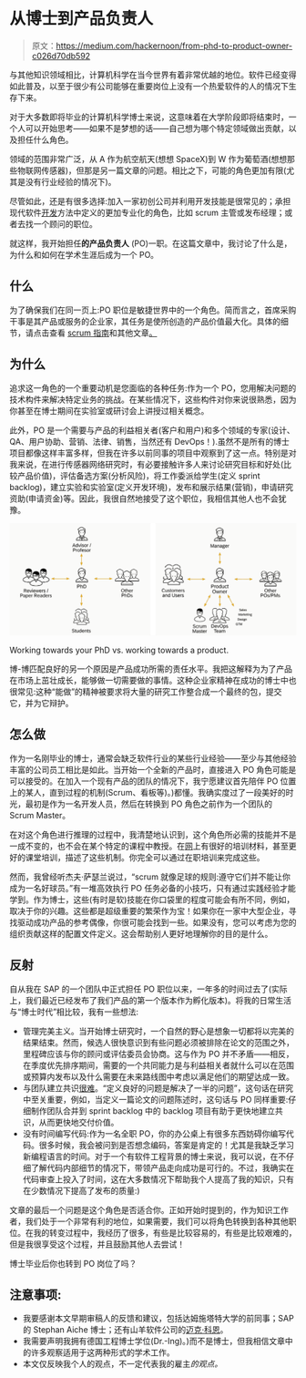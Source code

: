 # 从博士到产品负责人

> 原文：<https://medium.com/hackernoon/from-phd-to-product-owner-c026d70db592>

与其他知识领域相比，计算机科学在当今世界有着非常优越的地位。软件已经变得如此普及，以至于很少有公司能够在重要岗位上没有一个热爱软件的人的情况下生存下来。

对于大多数即将毕业的计算机科学博士来说，这意味着在大学阶段即将结束时，一个人可以开始思考——如果不是梦想的话——自己想为哪个特定领域做出贡献，以及担任什么角色。

领域的范围非常广泛，从 A 作为航空航天(想想 SpaceX)到 W 作为葡萄酒(想想那些物联网传感器)，但那是另一篇文章的问题。相比之下，可能的角色更加有限(尤其是没有行业经验的情况下)。

尽管如此，还是有很多选择:加入一家初创公司并利用开发技能是很常见的；承担现代软件[开发](https://hackernoon.com/tagged/development)方法中定义的更加专业化的角色，比如 scrum 主管或发布经理；或者去找一个顾问的职位。

就这样，我开始担任**的产品负责人** (PO)一职。在这篇文章中，我讨论了什么是，为什么和如何在学术生涯后成为一个 PO。

## 什么

为了确保我们在同一页上:PO 职位是敏捷世界中的一个角色。简而言之，首席采购干事是其产品或服务的企业家，其任务是使所创造的产品价值最大化。具体的细节，请点击查看 [scrum 指南](https://www.scrumguides.org/docs/scrumguide/v2017/2017-Scrum-Guide-US.pdf)和其他文章[。](https://www.google.de/search?q=%22product+owner%22+site%3Ahttps%3A%2F%2Fmedium.com&oq=%22product+owner%22+site%3Ahttps%3A%2F%2Fmedium.com&aqs=chrome..69i57.4820j0j4&sourceid=chrome&ie=UTF-8)

## 为什么

追求这一角色的一个重要动机是您面临的各种任务:作为一个 PO，您用解决问题的技术构件来解决特定业务的挑战。在某些情况下，这些构件对你来说很熟悉，因为你甚至在博士期间在实验室或研讨会上讲授过相关概念。

此外，PO 是一个需要与产品的利益相关者(客户和用户)和多个领域的专家(设计、QA、用户协助、营销、法律、销售，当然还有 DevOps！).虽然不是所有的博士项目都像这样丰富多样，但我在许多以前同事的项目中观察到了这一点。特别是对我来说，在进行传感器网络研究时，有必要接触许多人来讨论研究目标和好处(比较产品价值)，评估备选方案(分析风险)，将工作委派给学生(定义 sprint backlog)，建立实验和实验室(定义开发环境)，发布和展示结果(营销)，申请研究资助(申请资金)等。因此，我很自然地接受了这个职位，我相信其他人也不会犹豫。

![](img/c8c9b825fb8d81961f7f132f4502cfaf.png)

Working towards your PhD vs. working towards a product.

博-博匹配良好的另一个原因是产品成功所需的责任水平。我把这解释为为了产品在市场上茁壮成长，能够做一切需要做的事情。这种企业家精神在成功的博士中也很常见:这种“能做”的精神被要求将大量的研究工作整合成一个最终的包，提交它，并为它辩护。

## 怎么做

作为一名刚毕业的博士，通常会缺乏软件行业的某些行业经验——至少与其他经验丰富的公司员工相比是如此。当开始一个全新的产品时，直接进入 PO 角色可能是可以接受的。在加入一个现有产品的团队的情况下，我宁愿建议首先陪伴 PO 位置上的某人，直到过程的机制(Scrum、看板等)。)都懂。我确实度过了一段美好的时光，最初是作为一名开发人员，然后在转换到 PO 角色之前作为一个团队的 Scrum Master。

在对这个角色进行推理的过程中，我清楚地认识到，这个角色所必需的技能并不是一成不变的，也不会在某个特定的课程中教授。在[网](https://www.coursera.org/specializations/product-management)上有很好的培训材料，甚至更好的课堂培训，描述了这些机制。你完全可以通过在职培训来完成这些。

然而，我曾经听杰夫·萨瑟兰说过，“scrum 就像足球的规则:遵守它们并不能让你成为一名好球员。”有一堆高效执行 PO 任务必备的小技巧，只有通过实践经验才能学到。作为博士，这些(有时是软)技能在你口袋里的程度可能会有所不同，例如，取决于你的兴趣。这些都是超级重要的繁荣作为宝！如果你在一家中大型企业，寻找驱动成功产品的参考偶像，你很可能会找到一些。如果没有，您可以考虑为您的组织贡献这样的配置文件定义。这会帮助别人更好地理解你的目的是什么。

## 反射

自从我在 SAP 的一个团队中正式担任 PO 职位以来，一年多的时间过去了(实际上，我们最近已经发布了我们产品的第一个版本作为孵化版本)。将我的日常生活与“博士时代”相比较，我有一些想法:

*   管理完美主义。当开始博士研究时，一个自然的野心是想象一切都将以完美的结果结束。然而，候选人很快意识到有些问题必须被排除在论文的范围之外，里程碑应该与你的顾问或评估委员会协商。这与作为 PO 并不矛盾——相反，在季度优先排序期间，需要的一个共同能力是与利益相关者就什么可以在范围或预算内发布以及什么需要在未来路线图中考虑以满足他们的期望达成一致。
*   与团队建立共识[很难](https://hackernoon.com/building-shared-understanding-is-hard-4a8866be3e14)。“定义良好的问题是解决了一半的问题”，这句话在研究中至关重要，例如，当定义一篇论文的问题陈述时，这句话与 PO 同样重要:仔细制作团队合并到 sprint backlog 中的 backlog 项目有助于更快地建立共识，从而更快地交付价值。
*   没有时间编写代码:作为一名全职 PO，你的办公桌上有很多东西妨碍你编写代码。很多时候，我会被问到是否想念编码，答案是肯定的！尤其是我缺乏学习新编程语言的时间。对于一个有软件工程背景的博士来说，我可以说，在不仔细了解代码内部细节的情况下，带领产品走向成功是可行的。不过，我确实在代码审查上投入了时间，这在大多数情况下帮助我个人提高了我的知识，只有在少数情况下提高了发布的质量:)

文章的最后一个问题是这个角色是否适合你。正如开始时提到的，作为知识工作者，我们处于一个非常有利的地位，如果需要，我们可以将角色转换到各种其他职位。在我的转变过程中，我经历了很多，有些是比较容易的，有些是比较艰难的，但是我很享受这个过程，并且鼓励其他人去尝试！

博士毕业后你也转到 PO 岗位了吗？

## 注意事项:

*   我要感谢本文早期审稿人的反馈和建议，包括达姆施塔特大学的前同事；SAP 的 Stephan Aiche 博士；还有山羊软件公司的[迈克·科恩](https://www.mountaingoatsoftware.com/blog)。
*   我需要声明我拥有德国工程博士学位(Dr.-Ing)。)而不是博士，但我相信文章中的许多观察适用于这两种形式的学术工作。
*   本文仅反映我个人的观点，不一定代表我的雇主*的观点。*